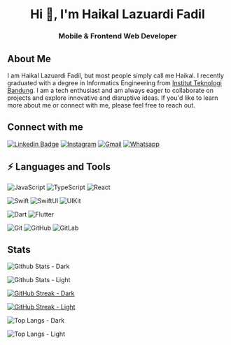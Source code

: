 <h1 align="center">Hi 👋, I'm Haikal Lazuardi Fadil</h1>
<h3 align="center">Mobile & Frontend Web Developer</h3>

## About Me

I am Haikal Lazuardi Fadil, but most people simply call me Haikal. I recently graduated with a degree in Informatics Engineering from [Institut Teknologi Bandung](https://www.itb.ac.id/). I am a tech enthusiast and am always eager to collaborate on projects and explore innovative and disruptive ideas. If you'd like to learn more about me or connect with me, please feel free to reach out.

## Connect with me

[![Linkedin Badge](https://img.shields.io/badge/-Haikal%20Lazuardi-blue?style=flat-square&logo=Linkedin&logoColor=white&link=https://www.linkedin.com/in/haikal-lazuardi/)](https://www.linkedin.com/in/haikal-lazuardi/)
[![Instagram](https://img.shields.io/badge/-haikallazuardifadil-purple?style=flat-square&logo=instagram&logoColor=white&link=https://instagram.com/haikallazuardifadil)](https://instagram.com/haikallazuardifadil)
[![Gmail](https://img.shields.io/badge/-haikallzrd@gmail.com-c14438?style=flat-square&logo=Gmail&logoColor=white&link=mailto:haikallzrd@gmail.com)](mailto:haikallzrd@gmail.com)
[![Whatsapp](https://img.shields.io/badge/-6281219083250-25D366?style=flat-square&logo=whatsapp&logoColor=white&link=https://wa.me/6281219083250)](https://wa.me/6281219083250)

## ⚡ Languages and Tools

![JavaScript](https://img.shields.io/badge/-JavaScript-black?style=flat-square&logo=javascript)
![TypeScript](https://img.shields.io/badge/-TypeScript-000000?style=flat-square&logo=typescript)
![React](https://img.shields.io/badge/-React-black?style=flat-square&logo=react)

![Swift](https://img.shields.io/badge/-Swift-181717?style=flat-square&logo=swift)
![SwiftUI](https://img.shields.io/badge/-SwiftUI-000000?style=flat-square&logo=swift&logoColor=blue&textColor=black)
![UIKit](https://img.shields.io/badge/-UIKit-000000?style=flat-square&logo=swift&logoColor=orange)

![Dart](https://img.shields.io/badge/Dart-0175C2?style=flat-square&logo=dart&logoColor=white)
![Flutter](https://img.shields.io/badge/Flutter-02569B?style=flat-square&logo=flutter&logoColor=white)

<!-- ![React Native](https://img.shields.io/badge/React_Native-20232A?style=flat-square&logo=react&logoColor=61DAFB) -->

![Git](https://img.shields.io/badge/-Git-181717?style=flat-square&logo=git)
![GitHub](https://img.shields.io/badge/-GitHub-181717?style=flat-square&logo=github)
![GitLab](https://img.shields.io/badge/-GitLab-FCA121?style=flat-square&logo=gitlab)

## Stats

<!-- GITHUB STATS -->

![Github Stats - Dark](https://github-readme-stats-sigma-five.vercel.app/api?username=haikallf&count_private=true&show_icons=true&include_all_commits=true&bg_color=00000000&text_color=7DBBEF&border_color=7DBBEF&title_color=4F94EF&icon_color=0063D0#gh-dark-mode-only)

![Github Stats - Light](https://github-readme-stats-sigma-five.vercel.app/api?username=haikallf&count_private=true&show_icons=true&include_all_commits=true#gh-light-mode-only)

<!-- GITHUB STREAK -->

[![GitHub Streak - Dark](https://streak-stats.demolab.com?user=haikallf&theme=dark&background=00000000&ring=4F94EF&fire=0063D0&currStreakLabel=4F94EF&sideNums=7DBBEF&currStreakNum=7DBBEF&sideLabels=4F94EF&border=7DBBEF#gh-dark-mode-only)](https://git.io/streak-stats#gh-dark-mode-only)

[![GitHub Streak - Light](https://streak-stats.demolab.com?user=haikallf&fire=0063D0&ring=4F94EF&currStreakLabel=4F94EF#gh-light-mode-only)](https://git.io/streak-stats#gh-light-mode-only)

<!-- TOP LANGUAGES -->

![Top Langs - Dark](https://github-readme-stats.vercel.app/api/top-langs/?username=haikallf&langs_count=8&hide=matlab&layout=compact&bg_color=00000000&text_color=7DBBEF&title_color=4F94EF&border_color=7DBBEF)

![Top Langs - Light](https://github-readme-stats.vercel.app/api/top-langs/?username=haikallf&langs_count=8&hide=matlab&layout=compact#gh-light-mode-only)
